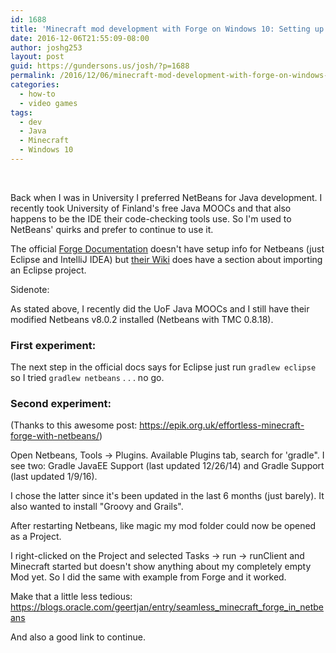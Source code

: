 ```yaml
---
id: 1688
title: 'Minecraft mod development with Forge on Windows 10: Setting up NetBeans'
date: 2016-12-06T21:55:09-08:00
author: joshg253
layout: post
guid: https://gundersons.us/josh/?p=1688
permalink: /2016/12/06/minecraft-mod-development-with-forge-on-windows-10-setting-up-netbeans/
categories:
  - how-to
  - video games
tags:
  - dev
  - Java
  - Minecraft
  - Windows 10
---
```

&nbsp;

Back when I was in University I preferred NetBeans for Java development. I recently took University of Finland's free Java MOOCs and that also happens to be the IDE their code-checking tools use. So I'm used to NetBeans' quirks and prefer to continue to use it.

The official <a href="https://mcforge.readthedocs.io/en/latest/gettingstarted/">Forge Documentation</a> doesn't have setup info for Netbeans (just Eclipse and IntelliJ IDEA) but <a href="https://www.minecraftforge.net/wiki/NetBeans">their Wiki</a> does have a section about importing an Eclipse project.

Sidenote:

As stated above, I recently did the UoF Java MOOCs and I still have their modified Netbeans v8.0.2 installed (Netbeans with TMC 0.8.18).

<h3>First experiment:</h3>

The next step in the official docs says for Eclipse just run <code>gradlew eclipse</code> so I tried <code>gradlew netbeans</code> . . . no go.

<h3>Second experiment:</h3>

(Thanks to this awesome post: https://epik.org.uk/effortless-minecraft-forge-with-netbeans/)

Open Netbeans, Tools -&gt; Plugins. Available Plugins tab, search for 'gradle". I see two: Gradle JavaEE Support (last updated 12/26/14) and Gradle Support (last updated 1/9/16).

I chose the latter since it's been updated in the last 6 months (just barely). It also wanted to install "Groovy and Grails".

After restarting Netbeans, like magic my mod folder could now be opened as a Project.

I right-clicked on the Project and selected Tasks -&gt; run -&gt; runClient and Minecraft started but doesn't show anything about my completely empty Mod yet. So I did the same with example from Forge and it worked.

Make that a little less tedious: https://blogs.oracle.com/geertjan/entry/seamless_minecraft_forge_in_netbeans

And also a good link to continue.

&nbsp;